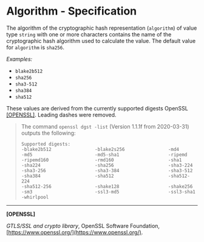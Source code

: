 # Algorithm - Specification

The algorithm of the cryptographic hash representation (`algorithm`) of value type `string` with one or more characters contains the name of the cryptographic hash algorithm used to calculate the value.
The default value for `algorithm` is `sha256`.

*Examples:*

* `blake2b512`
* `sha256`
* `sha3-512`
* `sha384`
* `sha512`

These values are derived from the currently supported digests OpenSSL [[OPENSSL]](#openssl).
Leading dashes were removed.

> The command `openssl dgst -list` (Version 1.1.1f from 2020-03-31) outputs the following:
>
>  ```text
>  Supported digests:
>  -blake2b512                -blake2s256                -md4
>  -md5                       -md5-sha1                  -ripemd
>  -ripemd160                 -rmd160                    -sha1
>  -sha224                    -sha256                    -sha3-224
>  -sha3-256                  -sha3-384                  -sha3-512
>  -sha384                    -sha512                    -sha512-224
>  -sha512-256                -shake128                  -shake256
>  -sm3                       -ssl3-md5                  -ssl3-sha1
>  -whirlpool
>  ```

___

<a id="openssl"/>**[OPENSSL]**

*GTLS/SSL and crypto library*, OpenSSL Software Foundation, [https://www.openssl.org/](https://www.openssl.org/).

